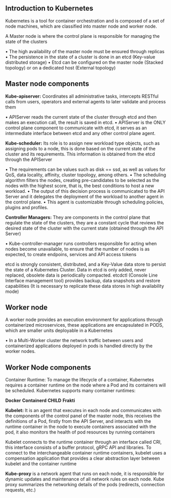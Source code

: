 ## Introduction to Kubernetes


Kubernetes is a tool for container orchestration and is composed of a set of node machines, which are classified into master node and worker node.

A Master node is where the control plane is responsible for managing the state of the clusters

• The high availability of the master node must be ensured through replicas
• The persistence in the state of a cluster is done in an etcd (Key-value distributed storage)
• Etcd can be configured on the master node (Stacked topology) or on a dedicated host (External topology)

## Master node components

**Kube-apiserver:** Coordinates all administrative tasks, intercepts RESTful calls from users, operators and external agents to later validate and process them

• APIServer reads the current state of the cluster through etcd and then makes an execution call, the result is saved in etcd.
• APIServer is the ONLY control plane component to communicate with etcd, it serves as an intermediate interface between etcd and any other control plane agent.

**Kube-scheduler:** Its role is to assign new workload type objects, such as assigning pods to a node, this is done based on the current state of the cluster and its requirements. This information is obtained from the etcd through the APIServer

• The requirements can be values ​​such as disk == ssd, as well as values ​​for QoS, data locality, affinity, cluster topology, among others.
• The scheduling algorithm filters the nodes, creating pre-candidates to be selected as the nodes with the highest score, that is, the best conditions to host a new workload.
• The output of this decision process is communicated to the API Server and it delegates the deployment of the workload to another agent in the control plane.
• This agent is customizable through scheduling policies, plugins and profiles.

**Controller Managers:** They are components in the control plane that regulate the state of the clusters, they are a constant cycle that reviews the desired state of the cluster with the current state (obtained through the API Server)

• Kube-controller-manager runs controllers responsible for acting when nodes become unavailable, to ensure that the number of nodes is as expected, to create endpoins, services and API access tokens

etcd is strongly consistent, distributed, and a Key-Value data store to persist the state of a Kubernetes Cluster. Data in etcd is only added, never replaced, obsolete data is periodically compacted. etcdctl (Console Line Interface management tool) provides backup, data snapshots and restore capabilities (It is necessary to replicate these data stores in high availability mode)

## Worker node

A worker node provides an execution environment for applications through containerized microservices, these applications are encapsulated in PODS, which are smaller units deployable in a Kubernetes

• In a Multi-Worker cluster the network traffic between users and containerized applications deployed in pods is handled directly by the worker nodes.


## Worker Node components

Container Runtime: To manage the lifecycle of a container, Kubernetes requires a container runtime on the node where a Pod and its containers will be scheduled. Kubernetes supports many container runtimes:

**Docker**
**Containerd**
**CHILD**
**Frakti**

**Kubelet:** It is an agent that executes in each node and communicates with the components of the control panel of the master node, this receives the definitions of a Pod, firstly from the API Server, and interacts with the runtime container in the node to execute containers associated with the pod, it also monitors the health of pod resources by running containers

Kubelet connects to the runtime container through an interface called CRI, this interface consists of a buffer protocol, gRPC API and libraries. To connect to the interchangeable container runtime containers, kubelet uses a compensation application that provides a clear abstraction layer between kubelet and the container runtime

**Kube-proxy** is a network agent that runs on each node, it is responsible for dynamic updates and maintenance of all network rules on each node. Kube proxy summarizes the networking details of the pods (redirects, connection requests, etc.) 
